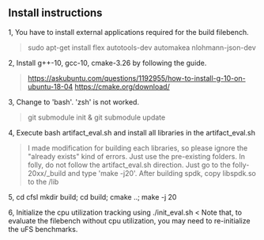 ## Install instructions

1, You have to install external applications required for the build filebench.
> sudo apt-get install flex autotools-dev automakea nlohmann-json-dev

2, Install g++-10, gcc-10, cmake-3.26 by following the guide.
> https://askubuntu.com/questions/1192955/how-to-install-g-10-on-ubuntu-18-04
> https://cmake.org/download/

3, Change to 'bash'. 'zsh' is not worked.
> git submodule init & git submodule update

4, Execute bash artifact_eval.sh and install all libraries in the artifact_eval.sh
> I made modification for building each libraries, so please ignore the "already exists"
kind of errors. Just use the pre-existing folders. 
> In folly, do not follow the artifact_eval.sh direction. Just go to the folly-20xx/_build and type 'make -j20'.
> After building spdk, copy libspdk.so to the /lib

5, cd cfsl mkdir build; cd build; cmake ..; make -j 20

6, Initialize the cpu utilization tracking using ./init_eval.sh
< Note that, to evaluate the filebench without cpu utilization, 
	you may need to re-initialize the uFS benchmarks.
